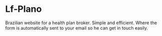 # Lf-Plano
Brazilian website for a health plan broker. Simple and efficient. Where the form is automatically sent to your email so he can get in touch easily.
